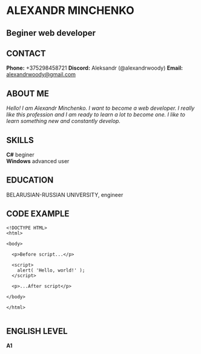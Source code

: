 # ALEXANDR MINCHENKO
## Beginer web developer

## CONTACT

**Phone:** +375298458721
**Discord:** Aleksandr  (@alexandrwoody)
**Email:** alexandrwoody@gmail.com

## ABOUT ME
_Hello! I am Alexandr Minchenko. I want to become a web developer. I really like this profession and I am ready to learn a lot to become one. I like to learn something new and constantly develop._

## SKILLS
__C#__                  beginer  
__Windows__             advanced user

## EDUCATION

 BELARUSIAN-RUSSIAN UNIVERSITY, engineer

##  CODE EXAMPLE

```
<!DOCTYPE HTML>
<html>

<body>

  <p>Before script...</p>

  <script>
    alert( 'Hello, world!' );
  </script>

  <p>...After script</p>

</body>

</html>


```

## ENGLISH LEVEL
**A1**